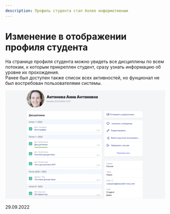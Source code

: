 ```yaml
---
description: Профиль студента стал более информативным
---
```


# Изменение в отображении профиля студента

На странице профиля студента можно увидеть все дисциплины по всем потокам, к которым прикреплен студент, сразу узнать информацию об уровне их прохождения. \
Ранее был доступен также список всех активностей, но фунционал не был востребован пользователями системы.

![](<../../.gitbook/assets/image (4) (8) (1) (1).png>)

29.09.2022
